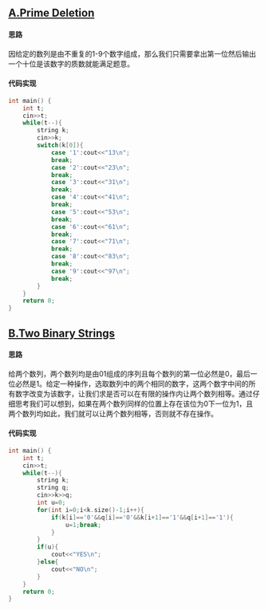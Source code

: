 ## [A.Prime Deletion](https://codeforces.com/contest/1861/problem/A)

#### 思路

​	因给定的数列是由不重复的1-9个数字组成，那么我们只需要拿出第一位然后输出一个十位是该数字的质数就能满足题意。

#### 代码实现

~~~c++
int main() {
    int t;
    cin>>t;
    while(t--){
        string k;
        cin>>k;
        switch(k[0]){
            case '1':cout<<"13\n";
            break;
            case '2':cout<<"23\n";
            break;
            case '3':cout<<"31\n";
            break;
            case '4':cout<<"41\n";
            break;
            case '5':cout<<"53\n";
            break;
            case '6':cout<<"61\n";
            break;
            case '7':cout<<"71\n";
            break;
            case '8':cout<<"83\n";
            break;
            case '9':cout<<"97\n";
            break;
        }
    }
    return 0;
}
~~~

## [B.Two Binary Strings](https://codeforces.com/contest/1861/problem/B)

#### 思路

​	给两个数列，两个数列均是由01组成的序列且每个数列的第一位必然是0，最后一位必然是1。给定一种操作，选取数列中的两个相同的数字，这两个数字中间的所有数字改变为该数字，让我们求是否可以在有限的操作内让两个数列相等。通过仔细思考我们可以想到，如果在两个数列同样的位置上存在该位为0下一位为1，且两个数列均如此，我们就可以让两个数列相等，否则就不存在操作。

#### 代码实现

~~~c++
int main() {
    int t;
    cin>>t;
    while(t--){
        string k;
        string q;
        cin>>k>>q;
        int u=0;
        for(int i=0;i<k.size()-1;i++){
            if(k[i]=='0'&&q[i]=='0'&&k[i+1]=='1'&&q[i+1]=='1'){
                u=1;break;
            }
        }
        if(u){
            cout<<"YES\n";
        }else{
            cout<<"NO\n";
        }
    }
    return 0;
}
~~~

